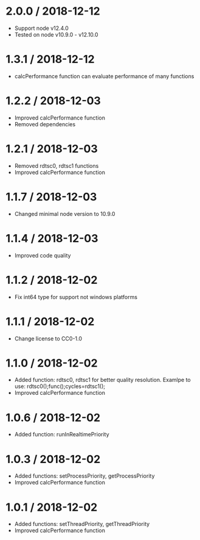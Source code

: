 2.0.0 / 2018-12-12
===================

  * Support node v12.4.0
  * Tested on node v10.9.0 - v12.10.0

1.3.1 / 2018-12-12
===================

  * calcPerformance function can evaluate performance of many functions

1.2.2 / 2018-12-03
===================

  * Improved calcPerformance function
  * Removed dependencies

1.2.1 / 2018-12-03
===================

  * Removed rdtsc0, rdtsc1 functions
  * Improved calcPerformance function

1.1.7 / 2018-12-03
===================

  * Changed minimal node version to 10.9.0

1.1.4 / 2018-12-03
===================

  * Improved code quality

1.1.2 / 2018-12-02
===================

  * Fix int64 type for support not windows platforms

1.1.1 / 2018-12-02
===================

  * Change license to CC0-1.0

1.1.0 / 2018-12-02
===================

  * Added function: rdtsc0, rdtsc1 for better quality resolution. Examlpe to use: rdtsc0();func();cycles=rdtsc1();
  * Improved calcPerformance function

1.0.6 / 2018-12-02
===================

  * Added function: runInRealtimePriority
  
1.0.3 / 2018-12-02
===================

  * Added functions: setProcessPriority, getProcessPriority
  * Improved calcPerformance function
  
1.0.1 / 2018-12-02
===================

  * Added functions: setThreadPriority, getThreadPriority
  * Improved calcPerformance function